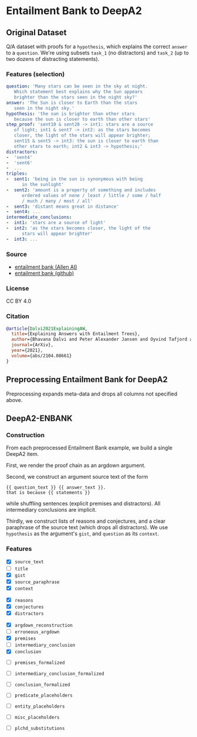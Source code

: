 # Entailment Bank to DeepA2

## Original Dataset

Q/A dataset with proofs for a `hypothesis`, which explains the correct `answer` to a `question`. We're using subsets `task_1` (no distractors) and `task_2` (up to two dozens of distracting statements).

### Features (selection)

```yaml
question: 'Many stars can be seen in the sky at night. 
   Which statement best explains why the Sun appears 
   brighter than the stars seen in the night sky?'
answer: 'The Sun is closer to Earth than the stars 
   seen in the night sky.'
hypothesis: 'the sun is brighter than other stars 
   because the sun is closer to earth than other stars'
step_proof: 'sent10 & sent20 -> int1: stars are a source 
   of light; int1 & sent7 -> int2: as the stars becomes
   closer, the light of the stars will appear brighter;
   sent15 & sent5 -> int3: the sun is closer to earth than
   other stars to earth; int2 & int3 -> hypothesis;'
distractors: 
-  'sent4'
-  'sent6'
-  ...
triples:
-  sent1: 'being in the sun is synonymous with being 
      in the sunlight'
-  sent2: 'amount is a property of something and includes
      ordered values of none / least / little / some / half 
      / much / many / most / all'
-  sent3: 'distant means great in distance'
-  sent4: ...
intermediate_conclusions: 
-  int1: 'stars are a source of light'
-  int2: 'as the stars becomes closer, the light of the 
      stars will appear brighter'
-  int3: ...  
```


### Source

* [entailment bank (Allen AI)](https://allenai.org/data/entailmentbank)
* [entailment bank (github)](https://github.com/allenai/entailment_bank/)

### License

CC BY 4.0

### Citation

```bibtex
@article{Dalvi2021ExplainingAW,
  title={Explaining Answers with Entailment Trees},
  author={Bhavana Dalvi and Peter Alexander Jansen and Oyvind Tafjord and Zhengnan Xie and Hannah Smith and Leighanna Pipatanangkura and Peter Clark},
  journal={ArXiv},
  year={2021},
  volume={abs/2104.08661}
}
```

## Preprocessing Entailment Bank for DeepA2

Preprocessing expands meta-data and drops all columns not specified above. 

## DeepA2-ENBANK

### Construction

From each preprocessed Entailment Bank example, we build a single DeepA2 item.

First, we render the proof chain as an argdown argument.

Second, we construct an argument source text of the form 

```
{{ question_text }} {{ answer_text }}.
that is because {{ statements }}
```

while shuffling sentences (explicit premises and distractors). All intermediary conclusions are implicit. 

Thirdly, we construct lists of reasons and conjectures, and a clear paraphrase of the source text (which drops all distractors). We use `hypothesis` as the argument's `gist`, and `question` as its `context`.


### Features

- [x] `source_text`
- [ ] `title`
- [x] `gist`
- [x] `source_paraphrase`
- [x] `context`

<!-- -->

- [x] `reasons`
- [x] `conjectures`
- [x] `distractors`

<!-- -->

- [x] `argdown_reconstruction`
- [ ] `erroneous_argdown`
- [x] `premises`
- [ ] `intermediary_conclusion`
- [x] `conclusion`

<!-- -->

- [ ] `premises_formalized`
- [ ] `intermediary_conclusion_formalized`
- [ ] `conclusion_formalized`
- [ ] `predicate_placeholders`
- [ ] `entity_placeholders`
- [ ] `misc_placeholders`
- [ ] `plchd_substitutions`




